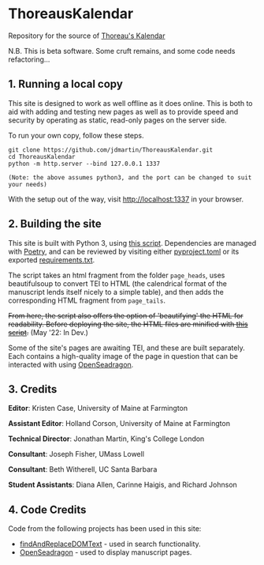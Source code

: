 # ThoreausKalendar
Repository for the source of [Thoreau's Kalendar](https://www.thoreauskalendar.org)

N.B. This is beta software. Some cruft remains, and some code needs refactoring...

## 1. Running a local copy

This site is designed to work as well offline as it does online.  This is both to aid with adding and testing new pages as well as to provide speed and security by operating as static, read-only pages on the server side.

To run your own copy, follow these steps.

    git clone https://github.com/jdmartin/ThoreausKalendar.git
    cd ThoreausKalendar
    python -m http.server --bind 127.0.0.1 1337

    (Note: the above assumes python3, and the port can be changed to suit your needs)

With the setup out of the way, visit [http://localhost:1337](http://localhost:1337) in your browser.


## 2. Building the site

This site is built with Python 3, using [this script](https://github.com/jdmartin/ThoreausKalendar/blob/main/scripts/generate_pages.py).  Dependencies are managed with [Poetry](https://python-poetry.org/), and can be reviewed by visiting either [pyproject.toml](https://github.com/jdmartin/KThoreausKalendar/blob/main/pyproject.toml) or its exported [requirements.txt](https://github.com/jdmartin/ThoreausKalendar/blob/main/requirements.txt).

The script takes an html fragment from the folder ```page_heads```, uses beautifulsoup to convert TEI to HTML (the calendrical format of the manuscript lends itself nicely to a simple table), and then adds the corresponding HTML fragment from ```page_tails```.

~~From here, the script also offers the option of 'beautifying' the HTML for readability.  Before deploying the site, the HTML files are minified with [this script](https://github.com/jdmartin/Kalendar-2021/blob/main/scripts/minify.sh).~~ (May '22: In Dev.)

Some of the site's pages are awaiting TEI, and these are built separately.  Each contains a high-quality image of the page in question that can be interacted with using [OpenSeadragon](https://openseadragon.github.io/).

## 3. Credits

**Editor**: Kristen Case, University of Maine at Farmington

**Assistant Editor**: Holland Corson, University of Maine at Farmington

**Technical Director**: Jonathan Martin, King's College London

**Consultant**: Joseph Fisher, UMass Lowell

**Consultant**: Beth Witherell, UC Santa Barbara

**Student Assistants**: Diana Allen, Carinne Haigis, and Richard Johnson

## 4. Code Credits

Code from the following projects has been used in this site:

- [findAndReplaceDOMText](https://github.com/padolsey/findAndReplaceDOMText) - used in search functionality.
- [OpenSeadragon](https://openseadragon.github.io/) - used to display manuscript pages.

